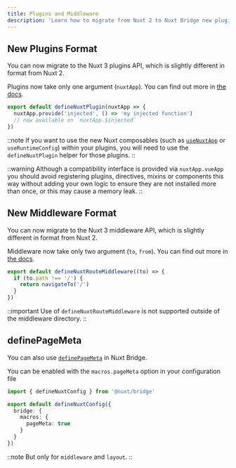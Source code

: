 ```yaml
---
title: Plugins and Middleware
description: 'Learn how to migrate from Nuxt 2 to Nuxt Bridge new plugins and middleware.'
---
```


## New Plugins Format

You can now migrate to the Nuxt 3 plugins API, which is slightly different in format from Nuxt 2.

Plugins now take only one argument (`nuxtApp`). You can find out more in [the docs](/docs/guide/directory-structure/plugins).

```js [app/plugins/hello.ts]
export default defineNuxtPlugin(nuxtApp => {
  nuxtApp.provide('injected', () => 'my injected function')
  // now available on `nuxtApp.$injected`
})
```

::note
If you want to use the new Nuxt composables (such as [`useNuxtApp`](/docs/api/composables/use-nuxt-app) or `useRuntimeConfig`) within your plugins, you will need to use the `defineNuxtPlugin` helper for those plugins.
::

::warning
Although a compatibility interface is provided via `nuxtApp.vueApp` you should avoid registering plugins, directives, mixins or components this way without adding your own logic to ensure they are not installed more than once, or this may cause a memory leak.
::

## New Middleware Format

You can now migrate to the Nuxt 3 middleware API, which is slightly different in format from Nuxt 2.

Middleware now take only two argument (`to`, `from`). You can find out more in [the docs](/docs/guide/directory-structure/middleware).

```ts twoslash
export default defineNuxtRouteMiddleware((to) => {
  if (to.path !== '/') {
    return navigateTo('/')
  }
})
```

::important
Use of `defineNuxtRouteMiddleware` is not supported outside of the middleware directory.
::

## definePageMeta

You can also use [`definePageMeta`](/docs/api/utils/define-page-meta) in Nuxt Bridge.

You can be enabled with the `macros.pageMeta` option in your configuration file

```ts [nuxt.config.ts]
import { defineNuxtConfig } from '@nuxt/bridge'

export default defineNuxtConfig({
  bridge: {
    macros: {
      pageMeta: true
    }
  }
})
```

::note
But only for `middleware` and `layout`.
::
